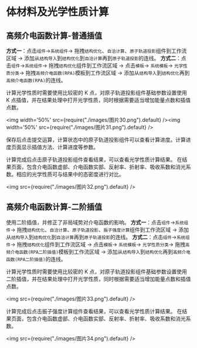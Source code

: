 # 体材料及光学性质计算

## 高频介电函数计算-普通插值

**方式一**：点击`组件`→`系统组件`→ 拖拽`结构优化`、`自洽计算`、`原子轨道投影`组件到工作流区域 → 添加从`结构导入`到`结构优化`到`自洽计算`再到`原子轨道投影`的连线。
**方式二**：点击`组件`→`系统组件`→ 拖拽`结构优化`组件到工作流区域 → 点击`模板`→ `系统模板`→ `光学性质分类`→ 拖拽`高频介电函数(RPA)`模板到工作流区域 → 添加从`结构导入`到`结构优化`再到`高频介电函数(RPA)`的连线。

计算光学性质时需要使用比较密的 K 点，对原子轨道投影组件基础参数设置使用 K 点插值，并在结果处理中打开光学性质，同时根据需要适当增加能量点数和插值点数。

<img width='50%' src={require("./images/图片30.png").default} /><img width='50%' src={require("./images/图片31.png").default} />

保存后点击提交运算，计算状态中的原子轨道投影组件可以查看计算进度。计算进度页面显示插值方法、计算进度等参数。

计算完成后点击原子轨道投影组件查看结果，可以查看光学性质计算结果。
在结果页面，包含介电函数虚部、介电函数实部、反射率、折射率、吸收系数和消光系数。相应的光学性质可与结果中的态密度进行对比。

<img src={require("./images/图片32.png").default} />   

## 高频介电函数计算-二阶插值

使用二阶插值，并修正了非局域势对介电函数的影响。
**方式一**：点击`组件`→`系统组件`→ 拖拽`结构优化`、`自洽计算`、`原子轨道投影`、`振子强度计算`组件到工作流区域 → 添加从`结构导入`到`结构优化`到`自洽计算`再到`原子轨道投影`的连线。
**方式二**：点击`组件`→`系统组件`→ 拖拽`结构优化`组件到工作流区域 → 点击`模板`→ `系统模板`→ `光学性质分类`→ 拖拽`高频介电函数(RPA二阶插值)`模板到工作流区域 → 添加从`结构导入`到`结构优化`再到`高频介电函数(RPA二阶插值)`的连线。

计算光学性质时需要使用比较密的 K 点，对原子轨道投影组件基础参数设置使用二阶插值，并在结果处理中打开光学性质，同时根据需要适当增加能量点数和插值点数。

<img src={require("./images/图片33.png").default} />   

计算完成后点击振子强度计算组件查看结果，可以查看光学性质计算结果。
在结果页面，包含介电函数虚部、介电函数实部、反射率、折射率、吸收系数和消光系数。

<img src={require("./images/图片34.png").default} />   

